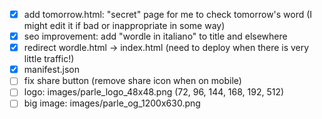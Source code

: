 - [x] add tomorrow.html: "secret" page for me to check tomorrow's word (I might edit it if bad or inappropriate in some way)
- [x] seo improvement: add "wordle in italiano" to title and elsewhere
- [x] redirect wordle.html -> index.html (need to deploy when there is very little traffic!)
- [x] manifest.json
- [ ] fix share button (remove share icon when on mobile)
- [ ] logo: images/parle_logo_48x48.png (72, 96, 144, 168, 192, 512)
- [ ] big image: images/parle_og_1200x630.png